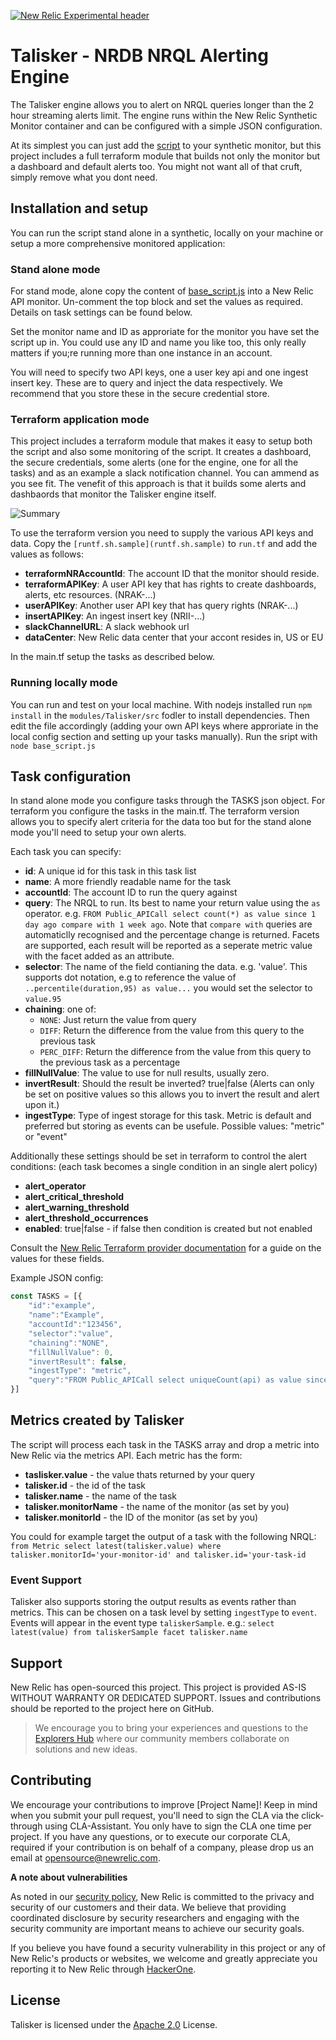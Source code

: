 [![New Relic Experimental header](https://github.com/newrelic/opensource-website/raw/master/src/images/categories/Experimental.png)](https://opensource.newrelic.com/oss-category/#new-relic-experimental)

# Talisker - NRDB NRQL Alerting Engine
The Talisker engine allows you to alert on NRQL queries longer than the 2 hour streaming alerts limit. The engine runs within the New Relic Synthetic Monitor container and can be configured with a simple JSON configuration.

At its simplest you can just add the [script](./modules/Talisker/src/base_script.js) to your synthetic monitor, but this project includes a full terraform module that builds not only the monitor but a dashboard and default alerts too. You might not want all of that cruft, simply remove what you dont need.

## Installation and setup
You can run the script stand alone in a synthetic, locally on your machine or setup a more comprehensive monitored application:

### Stand alone mode 
For stand mode, alone copy the content of [base_script.js](./modules/Talisker/src/base_script.js) into a New Relic API monitor. Un-comment the top block and set the values as required. Details on task settings can be found below.

Set the monitor name and ID as approriate for the monitor you have set the script up in. You could use any ID and name you like too, this only really matters if you;re running more than one instance in an account.

You will need to specify two API keys, one a user key api and one ingest insert key. These are to query and inject the data respectively. We recommend that you store these in the secure credential store.


### Terraform application mode
This project includes a terraform module that makes it easy to setup both the script and also some monitoring of the script. It creates a dashboard, the secure credentials, some alerts (one for the engine, one for all the tasks) and as an example a slack notification channel. You can ammend as you see fit. The venefit of this approach is that it builds some alerts and dashbaords that monitor the Talisker engine itself.

![Summary](talisker-summary.png)

To use the terraform version you need to supply the various API keys and data. Copy the `[runtf.sh.sample](runtf.sh.sample)` to `run.tf` and add the values as follows:

- **terraformNRAccountId**: The account ID that the monitor should reside.
- **terraformAPIKey**: A user API key that has rights to create dashboards, alerts, etc resources. (NRAK-...)
- **userAPIKey**: Another user API key that has query rights (NRAK-...)
- **insertAPIKey**: An ingest insert key (NRII-...)
- **slackChannelURL**: A slack webhook url
- **dataCenter**: New Relic data center that your accont resides in, US or EU

In the main.tf setup the tasks as described below.

### Running locally mode
You can run and test on your local machine. With nodejs installed run `npm install` in the `modules/Talisker/src` fodler to install dependencies. Then edit the file accordingly (adding your own API keys where approriate in the local config section and setting up your tasks manually). Run the sript with `node base_script.js` 

## Task configuration
In stand alone mode you configure tasks through the TASKS json object. For terraform you configure the tasks in the main.tf. The terraform version allows you to specify alert criteria for the data too but for the stand alone mode you'll need to setup your own alerts.

Each task you can specify:

- **id**: A unique id for this task in this task list
- **name**: A more friendly readable name for the task
- **accountId**: The account ID to run the query against
- **query**: The NRQL to run. Its best to name your return value using the `as` operator. e.g. `FROM Public_APICall select count(*) as value since 1 day ago compare with 1 week ago`. Note that `compare with` queries are automaticlly recognised and the percentage change is returned. Facets are supported, each result will be reported as a seperate metric value with the facet added as an attribute.
- **selector**: The name of the field contianing the data. e.g. 'value'. This supports dot notation, e.g to reference the value of `..percentile(duration,95) as value...` you would set the selector to  `value.95`
- **chaining**: one of:
  - `NONE`: Just return the value from query
  - `DIFF`: Return the difference from the value from this query to the previous task
  - `PERC_DIFF`: Return the difference from the value from this query to the previous task as a percentage
- **fillNullValue**: The value to use for null results, usually zero.
- **invertResult**: Should the result be inverted? true|false (Alerts can only be set on positive values so this allows you to invert the result and alert upon it.)
- **ingestType**: Type of ingest storage for this task. Metric is default and preferred but storing as events can be usefule. Possible values:  "metric" or "event"

Additionally these settings should be set in terraform to control the alert conditions: (each task becomes a single condition in an single alert policy)

- **alert_operator**
- **alert_critical_threshold**
- **alert_warning_threshold**
- **alert_threshold_occurrences**
- **enabled**: true|false - if false then condition is created but not enabled

Consult the [New Relic Terraform provider documentation](https://registry.terraform.io/providers/newrelic/newrelic/latest/docs/resources/nrql_alert_condition) for a guide on the values for these fields.

Example JSON config:

```javascript
const TASKS = [{
    "id":"example",
    "name":"Example",
    "accountId":"123456",
    "selector":"value",
    "chaining":"NONE",
    "fillNullValue": 0,
    "invertResult": false,
    "ingestType": "metric",
    "query":"FROM Public_APICall select uniqueCount(api) as value since 1 day ago"
}]
```

## Metrics created by Talisker
The script will process each task in the TASKS array and drop a metric into New Relic via the metrics API. Each metric has the form:

- **taslisker.value** - the value thats returned by your query
- **talisker.id** - the id of the task
- **talisker.name** - the name of the task
- **talisker.monitorName** - the name of the monitor (as set by you)
- **talisker.monitorId** - the ID of the monitor (as set by you)

You could for example target the output of a task with the following NRQL: 
`from Metric select latest(talisker.value) where talisker.monitorId='your-monitor-id' and talisker.id='your-task-id`

### Event Support
Talisker also supports storing the output results as events rather than metrics. This can be chosen on a task level by setting `ingestType` to `event`. Events will appear in the event type `taliskerSample`. e.g.: `select latest(value) from taliskerSample facet talisker.name`

## Support

New Relic has open-sourced this project. This project is provided AS-IS WITHOUT WARRANTY OR DEDICATED SUPPORT. Issues and contributions should be reported to the project here on GitHub.

>We encourage you to bring your experiences and questions to the [Explorers Hub](https://discuss.newrelic.com) where our community members collaborate on solutions and new ideas.


## Contributing

We encourage your contributions to improve [Project Name]! Keep in mind when you submit your pull request, you'll need to sign the CLA via the click-through using CLA-Assistant. You only have to sign the CLA one time per project. If you have any questions, or to execute our corporate CLA, required if your contribution is on behalf of a company, please drop us an email at opensource@newrelic.com.

**A note about vulnerabilities**

As noted in our [security policy](../../security/policy), New Relic is committed to the privacy and security of our customers and their data. We believe that providing coordinated disclosure by security researchers and engaging with the security community are important means to achieve our security goals.

If you believe you have found a security vulnerability in this project or any of New Relic's products or websites, we welcome and greatly appreciate you reporting it to New Relic through [HackerOne](https://hackerone.com/newrelic).

## License

Talisker is licensed under the [Apache 2.0](http://apache.org/licenses/LICENSE-2.0.txt) License.

